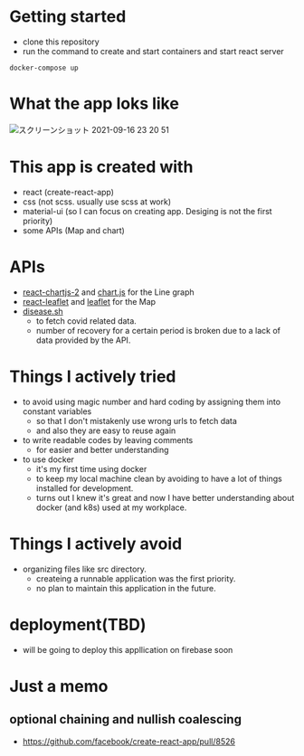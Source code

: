 # Getting started
- clone this repository
- run the command to create and start containers and start react server
```
docker-compose up
```

# What the app loks like
![スクリーンショット 2021-09-16 23 20 51](https://user-images.githubusercontent.com/35527421/133629324-4f9200b9-fa03-4f0c-b275-8a5e2b4dec3b.png)

# This app is created with
- react (create-react-app)
- css (not scss. usually use scss at work)
- material-ui (so I can focus on creating app. Desiging is not the first priority)
- some APIs (Map and chart)

# APIs
- [react-chartjs-2](http://reactchartjs.github.io/react-chartjs-2/#/) and [chart.js](https://www.chartjs.org/docs/latest/) for the Line graph
- [react-leaflet](https://react-leaflet.js.org/) and [leaflet](https://leafletjs.com/) for the Map
- [disease.sh](https://disease.sh/)
  - to fetch covid related data. 
  - number of recovery for a certain period is broken due to a lack of data provided by the API.

# Things I actively tried
- to avoid using magic number and hard coding by assigning them into constant variables
  - so that I don't mistakenly use wrong urls to fetch data
  - and also they are easy to reuse again
- to write readable codes by leaving comments
  - for easier and better understanding
- to use docker
  - it's my first time using docker
  - to keep my local machine clean by avoiding to have a lot of things installed for development.
  - turns out I knew it's great and now I have better understanding about docker (and k8s) used at my workplace.

# Things I actively avoid
- organizing files like src directory.
  - createing a runnable application was the first priority.
  - no plan to maintain this application in the future.

# deployment(TBD)
- will be going to deploy this appllication on firebase soon

# Just a memo
## optional chaining and nullish coalescing
- https://github.com/facebook/create-react-app/pull/8526
